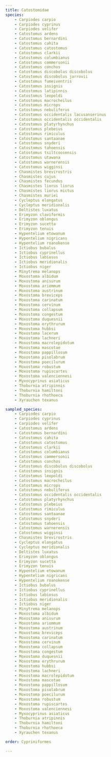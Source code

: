 ```yaml
---
title: Catostomidae
species:
    - Carpiodes carpio
    - Carpiodes cyprinus
    - Carpiodes velifer
    - Catostomus ardens
    - Catostomus bernardini
    - Catostomus cahita
    - Catostomus catostomus
    - Catostomus clarkii
    - Catostomus columbianus
    - Catostomus commersonii
    - Catostomus conchos
    - Catostomus discobolus discobolus
    - Catostomus discobolus jarrovii
    - Catostomus fumeiventris
    - Catostomus insignis
    - Catostomus latipinnis
    - Catostomus leopoldi
    - Catostomus macrocheilus
    - Catostomus microps
    - Catostomus nebuliferus
    - Catostomus occidentalis lacusanserinus
    - Catostomus occidentalis occidentalis
    - Catostomus platyrhynchus
    - Catostomus plebeius
    - Catostomus rimiculus
    - Catostomus santaanae
    - Catostomus snyderi
    - Catostomus tahoensis
    - Catostomus tsiltcoosensis
    - Catostomus utawana
    - Catostomus warnerensis
    - Catostomus wigginsi
    - Chasmistes brevirostris
    - Chasmistes cujus
    - Chasmistes fecundus
    - Chasmistes liorus liorus
    - Chasmistes liorus mictus
    - Chasmistes muriei
    - Cycleptus elongatus
    - Cycleptus meridionalis
    - Deltistes luxatus
    - Erimyzon claviformis
    - Erimyzon oblongus
    - Erimyzon sucetta
    - Erimyzon tenuis
    - Hypentelium etowanum
    - Hypentelium nigricans
    - Hypentelium roanokense
    - Ictiobus bubalus
    - Ictiobus cyprinellus
    - Ictiobus labiosus
    - Ictiobus meridionalis
    - Ictiobus niger
    - Minytrema melanops
    - Moxostoma albidum
    - Moxostoma anisurum
    - Moxostoma ariommum
    - Moxostoma austrinum
    - Moxostoma breviceps
    - Moxostoma carinatum
    - Moxostoma cervinum
    - Moxostoma collapsum
    - Moxostoma congestum
    - Moxostoma duquesnii
    - Moxostoma erythrurum
    - Moxostoma hubbsi
    - Moxostoma lacerum
    - Moxostoma lachneri
    - Moxostoma macrolepidotum
    - Moxostoma mascotae
    - Moxostoma pappillosum
    - Moxostoma pisolabrum
    - Moxostoma poecilurum
    - Moxostoma robustum
    - Moxostoma rupiscartes
    - Moxostoma valenciennesi
    - Myxocyprinus asiaticus
    - Thoburnia atripinnis
    - Thoburnia hamiltoni
    - Thoburnia rhothoeca
    - Xyrauchen texanus

sampled_species:
    - Carpiodes carpio
    - Carpiodes cyprinus
    - Carpiodes velifer
    - Catostomus ardens
    - Catostomus bernardini
    - Catostomus cahita
    - Catostomus catostomus
    - Catostomus clarkii
    - Catostomus columbianus
    - Catostomus commersonii
    - Catostomus conchos
    - Catostomus discobolus discobolus
    - Catostomus insignis
    - Catostomus leopoldi
    - Catostomus macrocheilus
    - Catostomus microps
    - Catostomus nebuliferus
    - Catostomus occidentalis occidentalis
    - Catostomus platyrhynchus
    - Catostomus plebeius
    - Catostomus rimiculus
    - Catostomus santaanae
    - Catostomus snyderi
    - Catostomus tahoensis
    - Catostomus warnerensis
    - Catostomus wigginsi
    - Chasmistes brevirostris
    - Cycleptus elongatus
    - Cycleptus meridionalis
    - Deltistes luxatus
    - Erimyzon oblongus
    - Erimyzon sucetta
    - Erimyzon tenuis
    - Hypentelium etowanum
    - Hypentelium nigricans
    - Hypentelium roanokense
    - Ictiobus bubalus
    - Ictiobus cyprinellus
    - Ictiobus labiosus
    - Ictiobus meridionalis
    - Ictiobus niger
    - Minytrema melanops
    - Moxostoma albidum
    - Moxostoma anisurum
    - Moxostoma ariommum
    - Moxostoma austrinum
    - Moxostoma breviceps
    - Moxostoma carinatum
    - Moxostoma cervinum
    - Moxostoma collapsum
    - Moxostoma congestum
    - Moxostoma duquesnii
    - Moxostoma erythrurum
    - Moxostoma hubbsi
    - Moxostoma lachneri
    - Moxostoma macrolepidotum
    - Moxostoma mascotae
    - Moxostoma pappillosum
    - Moxostoma pisolabrum
    - Moxostoma poecilurum
    - Moxostoma robustum
    - Moxostoma rupiscartes
    - Moxostoma valenciennesi
    - Myxocyprinus asiaticus
    - Thoburnia atripinnis
    - Thoburnia hamiltoni
    - Thoburnia rhothoeca
    - Xyrauchen texanus

order: Cypriniformes

---
```


